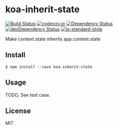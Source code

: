 # koa-inherit-state

[![Build Status](https://travis-ci.org/Gerhut/koa-inherit-state.svg?branch=master)](https://travis-ci.org/Gerhut/koa-inherit-state)
[![codecov.io](https://codecov.io/github/Gerhut/koa-inherit-state/coverage.svg?branch=master)](https://codecov.io/github/Gerhut/koa-inherit-state?branch=master)
[![Dependency Status](https://david-dm.org/gerhut/koa-inherit-state.svg)](https://david-dm.org/gerhut/koa-inherit-state)
[![devDependency Status](https://david-dm.org/gerhut/koa-inherit-state/dev-status.svg)](https://david-dm.org/gerhut/koa-inherit-state#info=devDependencies)
[![js-standard-style](https://img.shields.io/badge/code%20style-standard-brightgreen.svg)](http://standardjs.com/)

Make context.state inherits app.context.state

## Install

    $ npm install --save koa-inherit-state

## Usage

TODO, See test case.

## License

MIT
